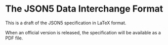 # The JSON5 Data Interchange Format

This is a draft of the JSON5 specification in LaTeX format.

When an official version is released, the specification will be available as a PDF file.
